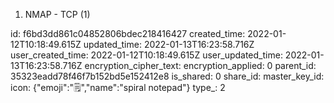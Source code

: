 1. NMAP - TCP (1)

id: f6bd3dd861c04852806bdec218416427
created_time: 2022-01-12T10:18:49.615Z
updated_time: 2022-01-13T16:23:58.716Z
user_created_time: 2022-01-12T10:18:49.615Z
user_updated_time: 2022-01-13T16:23:58.716Z
encryption_cipher_text: 
encryption_applied: 0
parent_id: 35323eadd78f46f7b152bd5e152412e8
is_shared: 0
share_id: 
master_key_id: 
icon: {"emoji":"🗒️","name":"spiral notepad"}
type_: 2